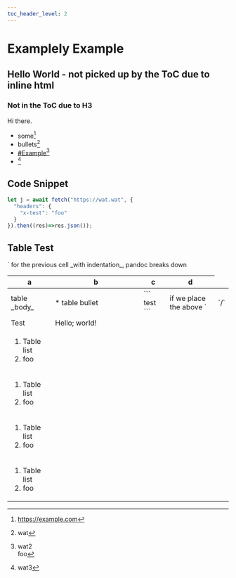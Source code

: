 ```yaml
---
toc_header_level: 2
---
```


# Examplely Example

<h2 id="wat">Hello World - not picked up by the ToC due to inline html</h2>

### Not in the ToC due to H3

Hi there.

* some[^aaa]
* bullets[^bbb]
* <a href="#example">#Example</a>[^ccc]
* <a href="#wat" class="title"></a>[^ddd]

[^aaa]: <https://example.com>
[^bbb]: wat
[^ccc]: wat2<br>foo
[^ddd]: wat3

## Code Snippet

```js
let j = await fetch("https://wat.wat", {
  "headers": {
    "x-test": "foo"
  }
}).then((res)=>res.json());
```

## Table Test

<table>
  <thead>
    <tr>
      <th style="width: 20%">a</th>
      <th style="width: 40%">b</th>
      <th>c</th>
      <th>d</th>
    </tr>
  </thead>
  <tbody>
    <tr>
      <td>table _body_</td>
      <td>
* table bullet
      </td>
<td>
```
test
```
</td>
      <td>if we place the above `<td>`/`</td>` for the previous cell _with indentation_, pandoc breaks down</td>
    </tr>
    <tr>
      <td>Test</td><td>Hello; world!</td><td></td><td></td>
    </tr>
    <tr>
      <td><ol><li>Table list</li><li>foo</li></ol></td><td></td><td></td><td></td>
    </tr>
    <tr>
      <td><ol><li>Table list</li><li>foo</li></ol></td><td></td><td></td><td></td>
    </tr>
    <tr>
      <td><ol><li>Table list</li><li>foo</li></ol></td><td></td><td></td><td></td>
    </tr>
    <tr>
      <td><ol><li>Table list</li><li>foo</li></ol></td><td></td><td></td><td></td>
    </tr>
  </tbody>
</table>

